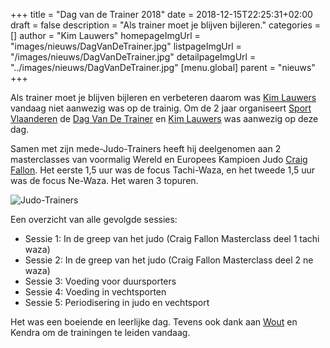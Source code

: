 +++
title = "Dag van de Trainer 2018"
date = 2018-12-15T22:25:31+02:00
draft = false
description = "Als trainer moet je blijven bijleren."
categories = []
author = "Kim Lauwers"
homepageImgUrl = "images/nieuws/DagVanDeTrainer.jpg"
listpageImgUrl = "/images/nieuws/DagVanDeTrainer.jpg"
detailpageImgUrl = "../images/nieuws/DagVanDeTrainer.jpg"
[menu.global]
    parent = "nieuws"
+++

Als trainer moet je blijven bijleren en verbeteren daarom was [Kim Lauwers](/trainers/#Kim_Lauwers) vandaag niet aanwezig was op de trainig.
Om de 2 jaar organiseert [Sport Vlaanderen](https://www.sport.vlaanderen/) de [Dag Van De Trainer](https://www.sport.vlaanderen/dag-van-de-trainer/) en [Kim Lauwers](/trainers/#Kim_Lauwers) was aanwezig op deze dag.

Samen met zijn mede-Judo-Trainers heeft hij deelgenomen aan 2 masterclasses van voormalig Wereld en Europees Kampioen Judo [Craig Fallon](https://en.wikipedia.org/wiki/Craig_Fallon).
Het eerste 1,5 uur was de focus Tachi-Waza, en het tweede 1,5 uur was de focus Ne-Waza. Het waren 3 topuren.

![Judo-Trainers](/images/nieuws/DagVanDeTrainer-Team.jpeg "Judo Team")

Een overzicht van alle gevolgde sessies:
	 	
* Sessie 1: In de greep van het judo (Craig Fallon Masterclass deel 1 tachi waza)
* Sessie 2: In de greep van het judo (Craig Fallon Masterclass deel 2 ne waza)
* Sessie 3: Voeding voor duursporters
* Sessie 4: Voeding in vechtsporten
* Sessie 5: Periodisering in judo en vechtsport
 
 
Het was een boeiende en leerlijke dag. Tevens ook dank aan [Wout](/trainers/#Wout_Duez) en Kendra om de trainingen te leiden vandaag.

